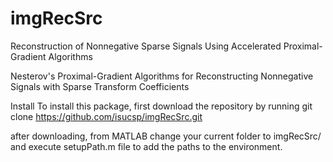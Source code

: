 # imgRecSrc

Reconstruction of Nonnegative Sparse Signals Using Accelerated Proximal-Gradient Algorithms

Nesterov's Proximal-Gradient Algorithms for Reconstructing Nonnegative Signals with Sparse Transform Coefficients

Install
To install this package, first download the repository by running
    git clone https://github.com/isucsp/imgRecSrc.git

after downloading, from MATLAB change your current folder to imgRecSrc/ and
execute setupPath.m file to add the paths to the environment.

